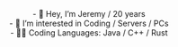 <div align="center">
- 👋 Hey, I’m Jeremy / 20 years
</div>

<div align="center">
- 👀 I’m interested in Coding / Servers / PCs
</div>


<div align="center">
- 👨‍💻 Coding Languages: Java / C++ / Rust
</div>
